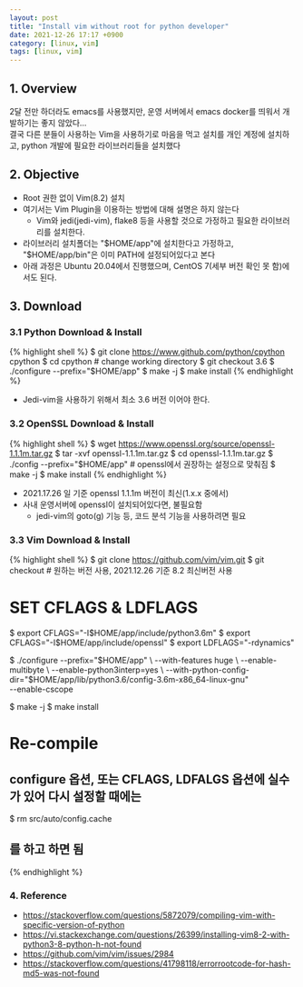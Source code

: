 ```yaml
---
layout: post
title: "Install vim without root for python developer"
date: 2021-12-26 17:17 +0900
category: [linux, vim]
tags: [linux, vim]
---
```


## 1. Overview
2달 전만 하더라도 emacs를 사용했지만, 운영 서버에서 emacs docker를 띄워서 개발하기는 좋지 않았다...  
결국 다른 분들이 사용하는 Vim을 사용하기로 마음을 먹고 설치를 개인 계정에 설치하고, python 개발에 필요한 라이브러리들을 설치했다  

## 2. Objective
  * Root 권한 없이 Vim(8.2) 설치
  * 여기서는 Vim Plugin을 이용하는 방법에 대해 설명은 하지 않는다  
    * Vim와 jedi(jedi-vim), flake8 등을 사용할 것으로 가정하고 필요한 라이브러리를 설치한다.
  * 라이브러리 설치폴더는 "$HOME/app"에 설치한다고 가정하고, "$HOME/app/bin"은 이미 PATH에 설정되어있다고 본다
  * 아래 과정은 Ubuntu 20.04에서 진행했으며, CentOS 7(세부 버전 확인 못 함)에서도 된다.

## 3. Download

### 3.1 Python Download & Install
{% highlight shell %}
$ git clone https://www.github.com/python/cpython cpython
$ cd cpython  # change working directory
$ git checkout 3.6
$ ./configure --prefix="$HOME/app"
$ make -j <cpu-core number>
$ make install
{% endhighlight %}

* Jedi-vim을 사용하기 위해서 최소 3.6 버전 이어야 한다.

### 3.2 OpenSSL Download & Install
{% highlight shell %}
$ wget https://www.openssl.org/source/openssl-1.1.1m.tar.gz
$ tar -xvf openssl-1.1.1m.tar.gz
$ cd openssl-1.1.1m.tar.gz
$ ./config --prefix="$HOME/app"  # openssl에서 권장하는 설정으로 맞춰짐
$ make -j <cpu-core number>
$ make install
{% endhighlight %}

* 2021.17.26 일 기준 openssl 1.1.1m 버전이 최신(1.x.x 중에서)
* 사내 운영서버에 openssl이 설치되어있다면, 불필요함
  * jedi-vim의 goto(<Leader>g) 기능 등, 코드 분석 기능을 사용하려면 필요

### 3.3 Vim Download & Install
{% highlight shell %}
$ git clone https://github.com/vim/vim.git
$ git checkout <version>  # 원하는 버전 사용, 2021.12.26 기준 8.2 최신버전 사용

# SET CFLAGS & LDFLAGS
$ export CFLAGS="-I$HOME/app/include/python3.6m"
$ export CFLAGS="-I$HOME/app/include/openssl"
$ export LDFLAGS="-rdynamics"

$ ./configure --prefix="$HOME/app" \
--with-features huge \
--enable-multibyte \
--enable-python3interp=yes \
--with-python-config-dir="$HOME/app/lib/python3.6/config-3.6m-x86_64-linux-gnu" \
--enable-cscope

$ make -j <cpu-core number>
$ make install

# Re-compile
## configure 옵션, 또는 CFLAGS, LDFALGS 옵션에 실수가 있어 다시 설정할 때에는
$ rm src/auto/config.cache  
## 를 하고 하면 됨
{% endhighlight %} 

### 4. Reference
* https://stackoverflow.com/questions/5872079/compiling-vim-with-specific-version-of-python
* https://vi.stackexchange.com/questions/26399/installing-vim8-2-with-python3-8-python-h-not-found
* https://github.com/vim/vim/issues/2984
* https://stackoverflow.com/questions/41798118/errorrootcode-for-hash-md5-was-not-found